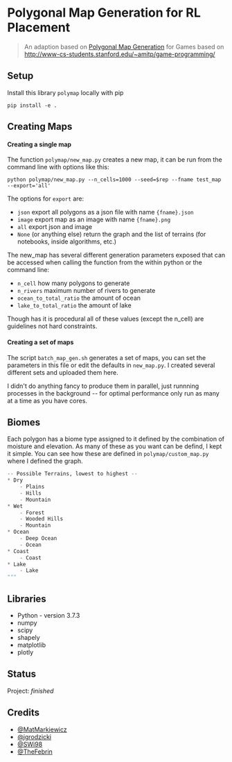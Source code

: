 # Polygonal Map Generation for RL Placement
> An adaption based on [Polygonal Map Generation](https://github.com/TheFebrin/Polygonal-Map-Generation-for-Games) for Games based on [http://www-cs-students.stanford.edu/~amitp/game-programming/
]()


## Setup

Install this library `polymap` locally with pip

```pip install -e .```

## Creating Maps

#### Creating a single map

The function ``polymap/new_map.py`` creates a new map, it can be run from the command line with options like this:

```
python polymap/new_map.py --n_cells=1000 --seed=$rep --fname test_map --export='all'
```

The options for ``export`` are:

- `json` export all polygons as a json file with name ``{fname}.json`` 
- `image` export map as an image with name ``{fname}.png`` 
- `all` export json and image
- `None` (or anything else) return the graph and the list of terrains (for notebooks, inside algorithms, etc.)


The new_map has several different generation parameters exposed that can be accessed when calling the function from the within python or the command line:
- `n_cell` how many polygons to generate
- `n_rivers` maximum number of rivers to generate
- `ocean_to_total_ratio` the amount of ocean
- `lake_to_total_ratio` the amount of lake 

Though has it is procedural all of these values (except the n_cell) are guidelines not hard constraints.

#### Creating a set of maps

The script `batch_map_gen.sh` generates a set of maps, you can set the parameters in this file or edit the defaults in `new_map.py`. I created several different sets and uploaded them here.

I didn't do anything fancy to produce them in parallel, just runnning processes in the background -- for optimal performance only run as many at a time as you have cores.


## Biomes

Each polygon has a biome type assigned to it defined by the combination of moisture and elevation. As many of these as you want can be defind, I kept it simple. You can see how these are defined in `polymap/custom_map.py` where I defined the graph.

```python
-- Possible Terrains, lowest to highest --
* Dry 
    - Plains
    - Hills
    - Mountain
* Wet
    - Forest
    - Wooded Hills
    - Mountain
* Ocean
    - Deep Ocean
    - Ocean
* Coast
    - Coast
* Lake
    - Lake
"""
``` 

## Libraries
* Python - version 3.7.3
* numpy
* scipy
* shapely
* matplotlib
* plotly

## Status
Project: _finished_

## Credits
* [@MatMarkiewicz](https://github.com/MatMarkiewicz)
* [@jgrodzicki](https://github.com/jgrodzicki)
* [@SWi98](https://github.com/SWi98)
* [@TheFebrin](https://github.com/TheFebrin)
